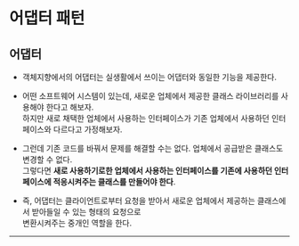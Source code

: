 <h1>어댑터 패턴</h1>

<h2>어댑터</h2>

* 객체지향에서의 어댑터는 실생활에서 쓰이는 어댑터와 동일한 기능을 제공한다.

* 어떤 소프트웨어 시스템이 있는데, 새로운 업체에서 제공한 클래스 라이브러리를 사용해야 한다고 해보자.   
  하지만 새로 채택한 업체에서 사용하는 인터페이스가 기존 업체에서 사용하던 인터페이스와 다르다고 가정해보자.

* 그런데 기존 코드를 바꿔서 문제를 해결할 수는 없다. 업체에서 공급받은 클래스도 변경할 수 없다.   
  그렇다면 __새로 사용하기로한 업체에서 사용하는 인터페이스를 기존에 사용하던 인터페이스에 적응시켜주는 클래스를 만들어야 한다__.

* 즉, 어댑터는 클라이언트로부터 요청을 받아서 새로운 업체에서 제공하는 클래스에서 받아들일 수 있는 형태의 요청으로   
  변환시켜주는 중개인 역할을 한다.
<hr/>

